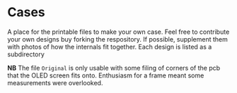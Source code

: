 # Cases

A place for the printable files to make your own case. Feel free to contribute your own designs buy forking the respository. If possible, supplement them with photos of how the internals fit together. Each design is listed as a subdirectory

**NB** The file `Original` is only usable with some filing of corners of the pcb that the OLED screen fits onto. Enthusiasm for a frame meant some measurements were overlooked. 

